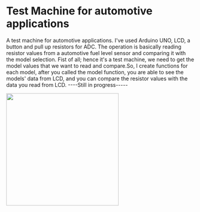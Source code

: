 # Test Machine for automotive applications
A test machine  for automotive applications.
I've used Arduino UNO, LCD, a button and pull up resistors for ADC. The operation is basically reading resistor values from a automotive fuel level sensor and
comparing it with the model selection.
Fist of all; hence it's a test machine, we need to get the model values that we want to read and compare.So, I create functions for each model, after you called the model function, 
you are able to see the models' data from LCD, and you can compare the resistor values with the data you read from LCD.
----Still in progress-----

<img src="https://user-images.githubusercontent.com/66695009/136509961-34194161-e4ec-4d3a-815d-fb8e5ca0139e.jpg" width="300" height="300">
